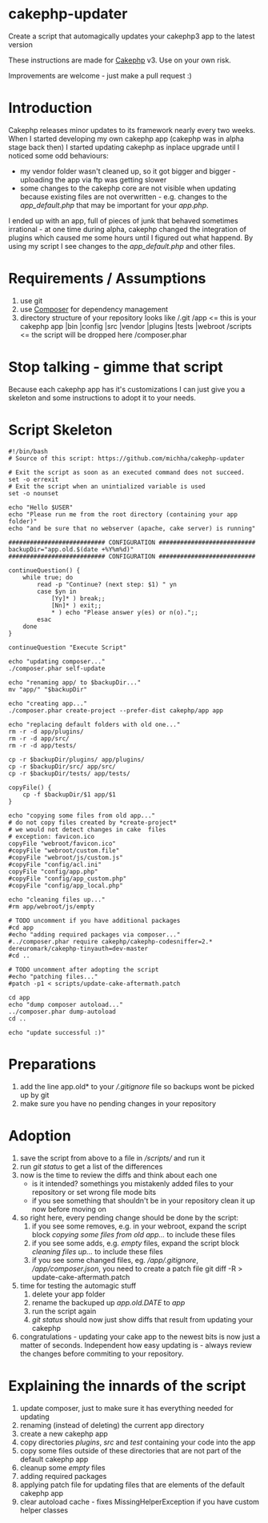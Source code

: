 # cakephp-updater
Create a script that automagically updates your cakephp3 app to the latest
version

These instructions are made for [Cakephp](http://cakephp.org/) v3. Use on your
own risk.

Improvements are welcome - just make a pull request :)

# Introduction
Cakephp releases minor updates to its framework nearly every two weeks.
When I started developing my own cakephp app (cakephp was in alpha stage back
then) I started updating cakephp as inplace upgrade until I noticed some odd
behaviours:
* my vendor folder wasn't cleaned up, so it got bigger and bigger - uploading
the app via ftp was getting slower
* some changes to the cakephp core are not visible when updating because
existing files are not overwritten - e.g. changes to the *app_default.php* that
may be important for your *app.php*.

I ended up with an app, full of pieces of junk that behaved sometimes
irrational - at one time during alpha, cakephp changed the integration of
plugins which caused me some hours until I figured out what happend. By using
my script I see changes to the *app_default.php* and other files. 

# Requirements / Assumptions
1. use git
1. use [Composer](https://getcomposer.org/) for dependency management
1. directory structure of your repository looks like
		/.git
		/app			<= this is your cakephp app
			|bin
			|config
			|src
			|vendor
			|plugins
			|tests
			|webroot
		/scripts		<= the script will be dropped here
		/composer.phar

# Stop talking - gimme that script
Because each cakephp app has it's customizations I can just give you a skeleton
and some instructions to adopt it to your needs.

# Script Skeleton
	#!/bin/bash
	# Source of this script: https://github.com/michha/cakephp-updater
	
	# Exit the script as soon as an executed command does not succeed.
	set -o errexit
	# Exit the script when an unintialized variable is used 
	set -o nounset
	
	echo "Hello $USER"
	echo "Please run me from the root directory (containing your app folder)"
	echo "and be sure that no webserver (apache, cake server) is running"
	
	########################### CONFIGURATION ###########################
	backupDir="app.old.$(date +%Y%m%d)"
	########################### CONFIGURATION ###########################
	
	continueQuestion() {
	    while true; do
	        read -p "Continue? (next step: $1) " yn
	        case $yn in
	            [Yy]* ) break;;
	            [Nn]* ) exit;;
	            * ) echo "Please answer y(es) or n(o).";;
	        esac
	    done
	}
	
	continueQuestion "Execute Script"
	
	echo "updating composer..."
	./composer.phar self-update
	
	echo "renaming app/ to $backupDir..."
	mv "app/" "$backupDir"
	
	echo "creating app..."
	./composer.phar create-project --prefer-dist cakephp/app app
	
	echo "replacing default folders with old one..."
	rm -r -d app/plugins/
	rm -r -d app/src/
	rm -r -d app/tests/
	
	cp -r $backupDir/plugins/ app/plugins/
	cp -r $backupDir/src/ app/src/
	cp -r $backupDir/tests/ app/tests/
	
	copyFile() {
	    cp -f $backupDir/$1 app/$1
	}
	
	echo "copying some files from old app..."
	# do not copy files created by *create-project*
	# we would not detect changes in cake  files
	# exception: favicon.ico
	copyFile "webroot/favicon.ico"
	#copyFile "webroot/custom.file"
	#copyFile "webroot/js/custom.js"
	#copyFile "config/acl.ini"
	copyFile "config/app.php"
	#copyFile "config/app_custom.php"
	#copyFile "config/app_local.php"
	
	echo "cleaning files up..."
	#rm app/webroot/js/empty
	
	# TODO uncomment if you have additional packages
	#cd app
	#echo "adding required packages via composer..."
	#../composer.phar require cakephp/cakephp-codesniffer=2.* dereuromark/cakephp-tinyauth=dev-master
	#cd ..
	
	# TODO uncomment after adopting the script
	#echo "patching files..."
	#patch -p1 < scripts/update-cake-aftermath.patch
	
	cd app
	echo "dump composer autoload..."
	../composer.phar dump-autoload
	cd ..
	
	echo "update successful :)"

# Preparations
1. add the line
		app.old*
to your */.gitignore* file so backups wont be picked up by git
1. make sure you have no pending changes in your repository

# Adoption
1. save the script from above to a file in */scripts/* and run it
1. run *git status* to get a list of the differences
1. now is the time to review the diffs and think about each one
	* is it intended? somethings you mistakenly added files to your repository
or set wrong file mode bits
	* if you see something that shouldn't be in your repository clean it up now
before moving on
1. so right here, every pending change should be done by the script:
	1. if you see some removes, e.g. in your webroot, expand the script block
*copying some files from old app...* to include these files
	1. if you see some adds, e.g. *empty* files, expand the script block
*cleaning files up...* to include these files
	1. if you see some changed files, eg. */app/.gitignore*, */app/composer.json*,
you need to create a patch file
			git diff -R > update-cake-aftermath.patch
1. time for testing the automagic stuff
	1. delete your app folder
	1. rename the backuped up *app.old.DATE* to *app*
	1. run the script again
	1. *git status* should now just show diffs that result from updating your
cakephp
1. congratulations - updating your cake app to the newest bits is now just a
matter of seconds. Independent how easy updating is - always review the changes
before commiting to your repository.

# Explaining the innards of the script
1. update composer, just to make sure it has everything needed for updating
1. renaming (instead of deleting) the current app directory
1. create a new cakephp app 
1. copy directories *plugins*, *src* and *test* containing your code into the
app
1. copy some files outside of these directories that are not part of the
default cakephp app
1. cleanup some *empty* files
1. adding required packages
1. applying patch file for updating files that are elements of the default
cakephp app
1. clear autoload cache - fixes MissingHelperException if you have custom
helper classes
